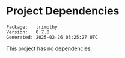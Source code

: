 # Project Dependencies
    Package:   trimothy
    Version:   0.7.0
    Generated: 2025-02-26 03:25:27 UTC

This project has no dependencies.
